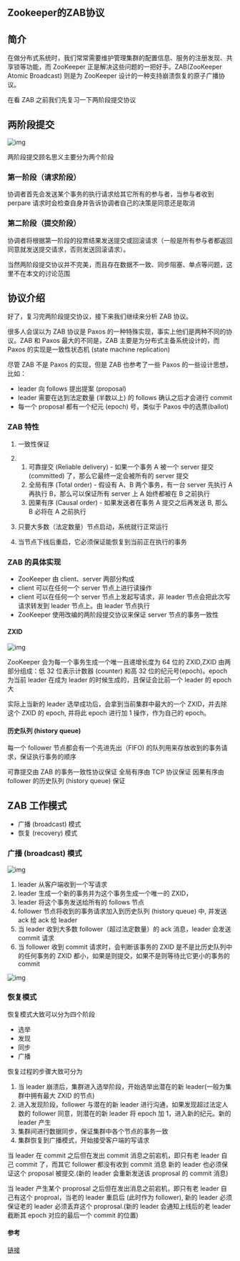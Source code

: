 ## Zookeeper的ZAB协议

## 简介

在做分布式系统时，我们常常需要维护管理集群的配置信息、服务的注册发现、共享锁等功能，而 ZooKeeper 正是解决这些问题的一把好手。ZAB(ZooKeeper Atomic Broadcast) 则是为 ZooKeeper 设计的一种支持崩溃恢复的原子广播协议。

在看 ZAB 之前我们先复习一下两阶段提交协议

## 两阶段提交



![img](https://user-gold-cdn.xitu.io/2018/8/28/1657ee237f6a347d?imageView2/0/w/1280/h/960/format/webp/ignore-error/1)



两阶段提交顾名思义主要分为两个阶段

### 第一阶段（请求阶段）

协调者首先会发送某个事务的执行请求给其它所有的参与者，当参与者收到 perpare 请求时会检查自身并告诉协调者自己的决策是同意还是取消

### 第二阶段（提交阶段）

协调者将根据第一阶段的投票结果发送提交或回滚请求（一般是所有参与者都返回同意就发送提交请求，否则发送回滚请求）。

当然两阶段提交协议并不完美，而且存在数据不一致、同步阻塞、单点等问题，这里不在本文的讨论范围

## 协议介绍

好了，复习完两阶段提交协议，接下来我们继续来分析 ZAB 协议。

很多人会误以为 ZAB 协议是 Paxos 的一种特殊实现，事实上他们是两种不同的协议。ZAB 和 Paxos 最大的不同是，ZAB 主要是为分布式主备系统设计的，而 Paxos 的实现是一致性状态机 (state machine replication)

尽管 ZAB 不是 Paxos 的实现，但是 ZAB 也参考了一些 Paxos 的一些设计思想，比如：

- leader 向 follows 提出提案 (proposal)
- leader 需要在达到法定数量 (半数以上) 的 follows 确认之后才会进行 commit
- 每一个 proposal 都有一个纪元 (epoch) 号，类似于 Paxos 中的选票(ballot)

### ZAB 特性

1. 一致性保证

2. 1. 可靠提交 (Reliable delivery) - 如果一个事务 A 被一个 server 提交(committed) 了，那么它最终一定会被所有的 server 提交
   2. 全局有序 (Total order) - 假设有 A、B 两个事务，有一台 server 先执行 A 再执行 B，那么可以保证所有 server 上 A 始终都被在 B 之前执行
   3. 因果有序 (Causal order) - 如果发送者在事务 A 提交之后再发送 B, 那么 B 必将在 A 之前执行

3. 只要大多数（法定数量）节点启动，系统就行正常运行

4. 当节点下线后重启，它必须保证能恢复到当前正在执行的事务

### ZAB 的具体实现

- ZooKeeper 由 client、server 两部分构成
- client 可以在任何一个 server 节点上进行读操作
- client 可以在任何一个 server 节点上发起写请求，非 leader 节点会把此次写请求转发到 leader 节点上。由 leader 节点执行
- ZooKeeper 使用改编的两阶段提交协议来保证 server 节点的事务一致性

#### ZXID



![img](https://user-gold-cdn.xitu.io/2018/8/28/1657ee237fdbc982?imageView2/0/w/1280/h/960/format/webp/ignore-error/1)



ZooKeeper 会为每一个事务生成一个唯一且递增长度为 64 位的 ZXID,ZXID 由两部分组成：低 32 位表示计数器 (counter) 和高 32 位的纪元号(epoch)。epoch 为当前 leader 在成为 leader 的时候生成的，且保证会比前一个 leader 的 epoch 大

实际上当新的 leader 选举成功后，会拿到当前集群中最大的一个 ZXID，并去除这个 ZXID 的 epoch, 并将此 epoch 进行加 1 操作，作为自己的 epoch。

#### 历史队列 (history queue)

每一个 follower 节点都会有一个先进先出（FIFO) 的队列用来存放收到的事务请求，保证执行事务的顺序

可靠提交由 ZAB 的事务一致性协议保证 全局有序由 TCP 协议保证 因果有序由 follower 的历史队列 (history queue) 保证

## ZAB 工作模式

- 广播 (broadcast) 模式
- 恢复 (recovery) 模式

### 广播 (broadcast) 模式



![img](https://user-gold-cdn.xitu.io/2018/8/28/1657ee237f339efa?imageView2/0/w/1280/h/960/format/webp/ignore-error/1)



1. leader 从客户端收到一个写请求
2. leader 生成一个新的事务并为这个事务生成一个唯一的 ZXID，
3. leader 将这个事务发送给所有的 follows 节点
4. follower 节点将收到的事务请求加入到历史队列 (history queue) 中, 并发送 ack 给 ack 给 leader
5. 当 leader 收到大多数 follower（超过法定数量）的 ack 消息，leader 会发送 commit 请求
6. 当 follower 收到 commit 请求时，会判断该事务的 ZXID 是不是比历史队列中的任何事务的 ZXID 都小，如果是则提交，如果不是则等待比它更小的事务的 commit



![img](https://user-gold-cdn.xitu.io/2018/8/28/1657ee2414525584?imageView2/0/w/1280/h/960/format/webp/ignore-error/1)



### 恢复模式

恢复模式大致可以分为四个阶段

- 选举
- 发现
- 同步
- 广播

恢复过程的步骤大致可分为

1. 当 leader 崩溃后，集群进入选举阶段，开始选举出潜在的新 leader(一般为集群中拥有最大 ZXID 的节点)
2. 进入发现阶段，follower 与潜在的新 leader 进行沟通，如果发现超过法定人数的 follower 同意，则潜在的新 leader 将 epoch 加 1，进入新的纪元。新的 leader 产生
3. 集群间进行数据同步，保证集群中各个节点的事务一致
4. 集群恢复到广播模式，开始接受客户端的写请求

当 leader 在 commit 之后但在发出 commit 消息之前宕机，即只有老 leader 自己 commit 了，而其它 follower 都没有收到 commit 消息 新的 leader 也必须保证这个 proposal 被提交.(新的 leader 会重新发送该 proprosal 的 commit 消息)

当 leader 产生某个 proprosal 之后但在发出消息之前宕机，即只有老 leader 自己有这个 proproal，当老的 leader 重启后 (此时作为 follower), 新的 leader 必须保证老的 leader 必须丢弃这个 proprosal.(新的 leader 会通知上线后的老 leader 截断其 epoch 对应的最后一个 commit 的位置)

#### 参考

[链接](https://juejin.im/entry/5b84d589e51d453885032159)

